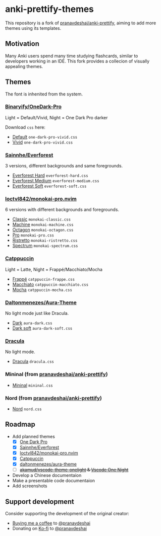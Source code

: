 # anki-prettify-themes

This repository is a fork of [pranavdeshai/anki-prettify](https://github.com/pranavdeshai/anki-prettify), aiming to add more themes using its templates.

## Motivation

Many Anki users spend many time studying flashcards, similar to developers working in an IDE. This fork provides a collecion of visually appealing themes.

## Themes

The font is inhenited from the system.

### [Binaryify/OneDark-Pro](https://github.com/Binaryify/OneDark-Pro)

Light = Default/Vivid, Night = One Dark Pro darker

Download `css` here:

- [Default](/src/styles/css/one-dark-pro-vivid.css) `one-dark-pro-vivid.css`
- [Vivid](/src/styles/css/one-dark-pro-vivid.css) `one-dark-pro-vivid.css`

### [Sainnhe/Everforest](https://github.com/sainnhe/everforest)

3 versions, different backgrounds and same foregrounds.

- [Everforest Hard](/src/styles/css/everforest-hard.css) `everforest-hard.css`
- [Everforest Medium](/src/styles/css/everforest-medium.css) `everforest-medium.css`
- [Everforest Soft](/src/styles/css/everforest-soft.css) `everforest-soft.css`

### [loctvl842/monokai-pro.nvim](https://github.com/loctvl842/monokai-pro.nvim)

6 versions with different backgrounds and foregrounds.

- [Classic](/src/styles/css/monokai-classic.css) `monokai-classic.css`
- [Machine](/src/styles/css/monokai-machine.css) `monokai-machine.css`
- [Octagon](/src/styles/css/monokai-octagon.css) `monokai-octagon.css`
- [Pro](/src/styles/css/monokai-pro.css) `monokai-pro.css`
- [Ristretto](/src/styles/css/monokai-ristretto.css) `monokai-ristretto.css`
- [Spectrum](/src/styles/css/monokai-spectrum.css) `monokai-spectrum.css`

### [Catppuccin](https://github.com/catppuccin)

Light = Latte, Night = Frappé/Macchiato/Mocha

- [Frappé](/src/styles/css/catppuccin-frappe.css) `catppuccin-frappe.css`
- [Macchiato](/src/styles/css/catppuccin-macchiato.css) `catppuccin-macchiato.css`
- [Mocha](/src/styles/css/catppuccin-mocha.css) `catppuccin-mocha.css`

### [Daltonmenezes/Aura-Theme](https://github.com/daltonmenezes/aura-theme)

No light mode just like Dracula.

- [Dark](/src/styles/css/aura-dark.css) `aura-dark.css`
- [Dark soft](/src/styles/css/aura-dark-soft.css) `aura-dark-soft.css`

### [Dracula](https://github.com/dracula/)

No light mode.

- [Dracula](/src/styles/css/dracula.css) `dracula.css`

### Mininal (from [pranavdeshai/anki-prettify](https://github.com/pranavdeshai/anki-prettify))

- [Mininal](/src/styles/css/mininal.css) `mininal.css`

### Nord (from [pranavdeshai/anki-prettify](https://github.com/pranavdeshai/anki-prettify))

- [Nord](/src/styles/css/nord.css) `nord.css`

<!-- ## Instructions

1. Create a new note type (See [Adding a note type](https://docs.ankiweb.net/editing.html#adding-a-note-type))
2. Click on `Cards` in browser mode
3. Copy the contents of `NOTETYPE-front.html` and `NOTETYPE-back.html` (from [`templates`](src/templates/default/) directory) into the _Front_ and _Back_ templates of the note type where
4. Copy the content of `THEME.css` (from [`css`](/src/styles/css) directory) into the _Styling_ section where THEME is the name of the theme
5. You can now use the new note type in your collection! -->

## Roadmap

- Add planned themes
  - [x] [One Dark Pro](https://github.com/Binaryify/OneDark-Pro)
  - [x] [Sainnhe/Everforest](https://github.com/sainnhe/everforest)
  - [x] [loctvl842/monokai-pro.nvim](https://github.com/loctvl842/monokai-pro.nvim)
  - [x] [Catppuccin](https://github.com/catppuccin)
  - [x] [daltonmenezes/aura-theme](https://github.com/daltonmenezes/aura-theme)
  - [ ] ~~[akamud/vscode-theme-onelight](https://github.com/akamud/vscode-theme-onelight) & [Vscode One Night](https://github.com/akamud/vscode-theme-onedark)~~
- Develop a Chinese documentaion
- Make a presentable code documentaion
- Add screenshots

## Support development

Consider supporting the development of the original creator:

- [Buying me a coffee](https://www.buymeacoffee.com/pranavdeshai) to [@pranavdeshai](https://github.com/pranavdeshai/)
- Donating on [Ko-fi](https://ko-fi.com/pranavdeshai) to [@pranavdeshai](https://github.com/pranavdeshai/)
